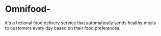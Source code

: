 # Omnifood-
it's a fictional food delivery service that automatically sends healthy meals to customers every day based on their food preferences.
